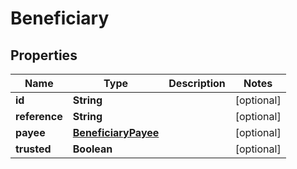 

# Beneficiary


## Properties

Name | Type | Description | Notes
------------ | ------------- | ------------- | -------------
**id** | **String** |  |  [optional]
**reference** | **String** |  |  [optional]
**payee** | [**BeneficiaryPayee**](BeneficiaryPayee.md) |  |  [optional]
**trusted** | **Boolean** |  |  [optional]



